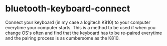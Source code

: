 bluetooth-keyboard-connect
==========================

Connect your keyboard (in my case a logitech K810) to your computer everytime your computer starts. This is a method to be used if when you change OS's often and find that the keyboard has to be re-paired everytime and the pairing process is as cumbersome as the K810. 
